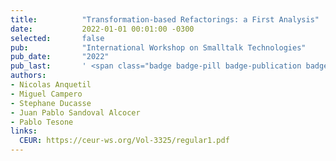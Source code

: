 ```yaml
---
title:          "Transformation-based Refactorings: a First Analysis"
date:           2022-01-01 00:01:00 -0300
selected:       false
pub:            "International Workshop on Smalltalk Technologies"
pub_date:       "2022"
pub_last:       ' <span class="badge badge-pill badge-publication badge-primary">IWST</span> <span class="badge badge-pill badge-publication badge-info">Workshop Paper</span>'
authors:
- Nicolas Anquetil
- Miguel Campero
- Stephane Ducasse
- Juan Pablo Sandoval Alcocer
- Pablo Tesone
links:
  CEUR: https://ceur-ws.org/Vol-3325/regular1.pdf
---
```

